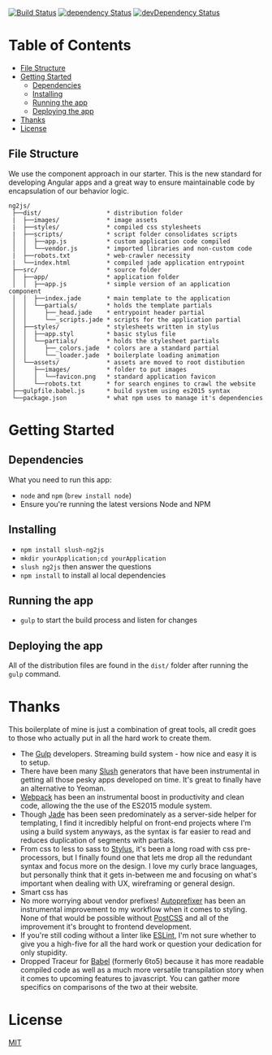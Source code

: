 [![Build Status](https://travis-ci.org/NathanielInman/slush-ng2js.svg?branch=master)](https://travis-ci.org/NathanielInman/slush-ng2js) [![dependency Status](https://david-dm.org/NathanielInman/slush-ng2js/status.svg?style=flat)](https://david-dm.org/NathanielInman/slush-ng2js) [![devDependency Status](https://david-dm.org/NathanielInman/slush-ng2js/dev-status.svg?style=flat)](https://david-dm.org/NathanielInman/slush-ng2js#info=devDependencies)

# Table of Contents
* [File Structure](#file-structure)
* [Getting Started](#getting-started)
    * [Dependencies](#dependencies)
    * [Installing](#installing)
    * [Running the app](#running-the-app)
    * [Deploying the app](#deploying-the-app)
* [Thanks](#thanks)
* [License](#license)

## File Structure
We use the component approach in our starter. This is the new standard for developing Angular apps and a great way to ensure maintainable code by encapsulation of our behavior logic.
```
ng2js/
 ├──dist/                  * distribution folder
 |  ├──images/             * image assets
 |  ├──styles/             * compiled css stylesheets
 |  ├──scripts/            * script folder consolidates scripts
 │  │  ├──app.js           * custom application code compiled
 │  │  └──vendor.js        * imported libraries and non-custom code
 |  ├──robots.txt          * web-crawler necessity
 |  └──index.html          * compiled jade application entrypoint
 ├──src/                   * source folder
 │  ├──app/                * application folder
 │  │  ├──app.js           * simple version of an application component
 │  │  ├──index.jade       * main template to the application
 │  │  └──partials/        * holds the template partials
 │  │     ├──_head.jade    * entrypoint header partial
 │  │     └──_scripts.jade * scripts for the application partial
 │  ├──styles/             * stylesheets written in stylus
 │  │  ├──app.styl         * basic stylus file
 │  │  └──partials/        * holds the stylesheet partials
 │  │     ├──_colors.jade  * colors are a standard partial
 │  │     └──_loader.jade  * boilerplate loading animation
 │  └──assets/             * assets are moved to root distibution
 │     ├──images/          * folder to put images
 │     │  └──favicon.png   * standard application favicon
 │     └──robots.txt       * for search engines to crawl the website
 ├──gulpfile.babel.js      * build system using es2015 syntax
 └──package.json           * what npm uses to manage it's dependencies
```

# Getting Started
## Dependencies
What you need to run this app:
* `node` and `npm` (`brew install node`)
* Ensure you're running the latest versions Node and NPM

## Installing
* `npm install slush-ng2js`
* `mkdir yourApplication;cd yourApplication`
* `slush ng2js` then answer the questions
* `npm install` to install al local dependencies

## Running the app
* `gulp` to start the build process and listen for changes

## Deploying the app
All of the distribution files are found in the `dist/` folder after running the `gulp` command.

# Thanks
This boilerplate of mine is just a combination of great tools, all credit goes to
those who actually put in all the hard work to create them.

- The [Gulp][1] developers. Streaming build system - how nice and easy it is to setup.
- There have been many [Slush][2] generators that have been instrumental in getting
  all those pesky apps developed on time. It's great to finally have an alternative
  to Yeoman.
- [Webpack][9] has been an instrumental boost in productivity and clean code, allowing the
  the use of the ES2015 module system.
- Though [Jade][3] has been seen predominately as a server-side helper for templating,
  I find it incredibly helpful on front-end projects where I'm using a build system
  anyways, as the syntax is far easier to read and reduces duplication of segments with
  partials.
- From css to less to sass to [Stylus][4], it's been a long road with css pre-processors,
  but I finally found one that lets me drop all the redundant syntax and focus more on the
  design. I love my curly brace languages, but personally think that it gets in-between
  me and focusing on what's important when dealing with UX, wireframing or general
  design.
- Smart css has
- No more worrying about vendor prefixes! [Autoprefixer][6] has been an instrumental
  improvement to my workflow when it comes to styling. None of that would be possible
  without [PostCSS][5] and all of the improvement it's brought to frontend development.
- If you're still coding without a linter like [ESLint][7], I'm not sure whether to
  give you a high-five for all the hard work or question your dedication for only
  stupidity.
- Dropped Traceur for [Babel][8] (formerly 6to5) because it has more readable compiled
  code as well as a much more versatile transpilation story when it comes to upcoming
  features to javascript. You can gather more specifics on comparisons of the two at
  their website.

# License
 [MIT](/LICENSE)

[1]:https://github.com/gulpjs/gulp
[2]:https://github.com/slushjs/slush
[3]:https://github.com/jadejs/jade
[4]:https://github.com/learnboost/stylus
[5]:https://github.com/postcss/postcss
[6]:https://github.com/postcss/autoprefixer
[7]:http://eslint.org
[8]:https://github.com/babel/babel
[9]:https://webpack.github.io
